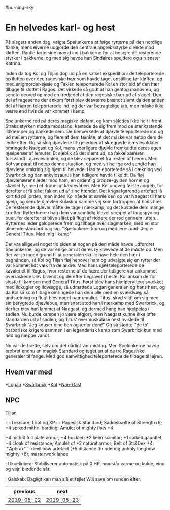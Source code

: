 #burning-sky

# En helvedes karl- og hest 

På slagets anden dag, valgte Spelunkerne at følge rytterne på den nordlige flanke, mens elverne udgjorde den centrale angrebsstyrke direkte mod kløften. Rantle førte sine mænd ind i bakkerne for at besejre de resterende styrker i bakkerne, og med sig havde han Sindaires spejdere og sin søster Katrina.

Inden da tog Kol og Tiljan dog ud på en satset ekspedition: de teleporterede op iluften over den ragesiske hær som havde taget opstilling før kløften, og med snigmorder-sjæle og Faklen teleporterede Kol en stor bid af den hær tilbage til slottet i Ragos. Det virkede så godt at han gentog manøvren, og sendte derved op mod en tredjedel af den ragesiske hær ud af slaget. Den del af rageserne der ankom først blev desværre brændt slemt da den anden del af hæren teleporterede ind, og der var betragtelige tab, men måske ikke værre end hvis de var kommet i kamp.

Spelunkerne red på deres magiske elefant, og kom således ikke helt i front. Straks styrken mødte modstand, kastede de sig frem mod de stenkastende ildkæmper og bankede dem. De bemærkede at djævle teleporterede ind og ud mellem rytterne, og flere af dem tænkte, at det måske var netop dem de ledte efter. Og så slog djævlene til: geledder af skæggede djævlesoldater omringede Naegast og Kol, mens yderligere djævle fremkaldte deres egen hjælpehær af lemurer. Et øjeblik så det slemt ud, da fakkelbæreren forsvandt i djævlevrimlen, og de blev separeret fra resten af hæren. Men Kol var parat til netop denne situation, og med sit hellige ord sendte han djævlene omkring sig hjem til helvede. Han teleporterede så i dækning ved Swarbrick og den ankylosaurus han tidligere havde tilkaldt. Da fløj djævlehærens leder mod ham, en ordentlig bronze-gylden hornet og skællet fyr med et drabeligt kædevåben. Men Kol undveg første angreb, for derefter at få slået faklen ud af sine hænder. Det krigsafgørende artefact lå kort tid på jorden, men inden Kol nåede at samle den op var Naegast til hans hjælp, og sendte djævlen Kulaskar samme vej som fortroppen af hans hær. De resterende djævle måtte de tage i nærkamp, og det kostede dem mange kræfter. Rytterhæren bag dem var samtidig blevet stoppet af langspyd og buer, for derefter at blive slået på flugt af riddere der red gennem luften. Rytternes leder galoperede frem og tilbage over slagmarken, med en stor ulmende standard bag sig. "Spelunkere- kom og mød jeres død. Jeg er General Titus. Mød mig i kamp"

Det var alligevel noget tid siden at nogen på den måde havde udfordret Spelunkerne, og de var enige om at deres ry krævede at de mødte op. Men der var jo ingen grund til at generalen skulle have hele den hær i baghånden, så Kol og Tiljan fløj henover ham og udvalgte sig en rytter der var kommet lidt væk fra de andre. Med hans sjæl teleporterede de kavaleriet til Ragos, hvor resterne af de hære der tidligere var ankommet overraskede blev brændt og derefter begravet i heste. Kol ankom derfor sidste til kampen med General Titus. Først blev hans hjælperyttere svækket med ildkugler og ildvægge, så udmattede Logan generalen og hans hest, og da Kol så kom tilbage omringede han dem alle med en sværdvæg så undsætning og flugt blev noget nær umuligt. Titus' skød vildt om sig med sin berygtede djævlebue, men snart stod han i nærkamp med Swarbrick, og derfter blev han lammet af Naegast, og dermed hang han hjælpeløs i sadlen. Nu burde kampen jo være afgjort, men Naegast kunne ikke løfte standarden ud af sadlen, og Titus' overmuskuløse hest hvislede til Swarbrick "Jeg knuser dine ben og æder dem!" Og så stødte ''de to'' barbariske krigere sammen i en legendarisk kamp som Swarbrick kun med nød og næppe vandt.

Nu var de trætte, selv om det dårligt var middag. Men Spelunkerne havde erobret endnu en magisk Standard og taget en af de tre Ragesiske generaler til fange. Med god samvittighed teleporterede de tilbage til lejren.   


## Hvem var med
*[Logan](./Logan.md)
*[Swarbrick](./Swarbrick%20Everwood.md)
*[Kol](./Kol%20Hakkavod.md)
*[Nae-Gast](./Nae-Gast%20Oldknist.md)


## NPC
[Tiljan](./Tiljan.md)


==Treasure, Loot og XP==
Ragesisk Standard; Saddelbælte of Strength+6; +4 spiked mithril barding; Amulet of mighty fists +4

+4 mithril full plate armor; +4 buckler; +2 keen scimitar; +1 spiked gauntlet; +4 cloak of resistance; Amulet of +2 natural armor; Belt of Str&Dex +4; '''Aphrax'''- devil bow artefact (+5 distance thundering unholy longbow mighty +8); masterwork lance




; Ukuelighed: Stabiliserer automatisk på 0 HP, modstår varme og kulde, vind og vejr, blødende sår.

; Galskab: Dagligt kan man slå et fejlet Will save om runden efter.

| previous | next |
| --- | --- |
| [2019-05-02](./2019-05-02.md) | [2019-05-23](./2019-05-23.md) |
